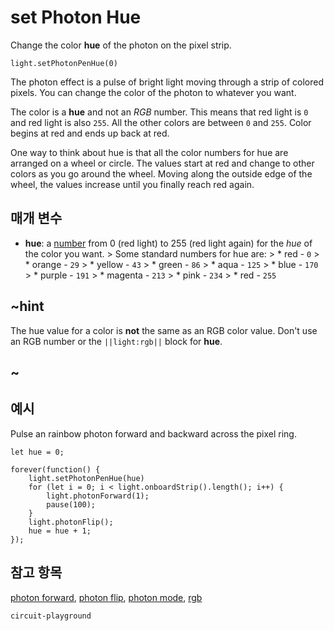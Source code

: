 # set Photon Hue

Change the color **hue** of the photon on the pixel strip.

```sig
light.setPhotonPenHue(0)
```

The photon effect is a pulse of bright light moving through a strip of colored pixels. You can change the color of the photon to whatever you want.

The color is a **hue** and not an *RGB* number. This means that red light is `0` and red light is also `255`. All the other colors are between `0` and `255`. Color begins at red and ends up back at red.

One way to think about hue is that all the color numbers for hue are arranged on a wheel or circle. The values start at red and change to other colors as you go around the wheel. Moving along the outside edge of the wheel, the values increase until you finally reach red again.

## 매개 변수

* **hue**: a [number](/types/number) from 0 (red light) to 255 (red light again) for the *hue* of the color you want. > Some standard numbers for hue are: > * red - `0` > * orange - `29` > * yellow - `43` > * green - `86` > * aqua - `125` > * blue - `170` > * purple - `191` > * magenta - `213` > * pink - `234` > * red - `255`

## ~hint

The hue value for a color is **not** the same as an RGB color value. Don't use an RGB number or the `||light:rgb||` block for **hue**.

## ~

## 예시

Pulse an rainbow photon forward and backward across the pixel ring.

```blocks
let hue = 0;

forever(function() {
    light.setPhotonPenHue(hue)
    for (let i = 0; i < light.onboardStrip().length(); i++) {
        light.photonForward(1);
        pause(100);
    }
    light.photonFlip();
    hue = hue + 1;
});
```

## 참고 항목

[photon forward](/reference/light/photon-forward), [photon flip](/reference/light/photon-flip), [photon mode](/reference/light/set-photon-mode), [rgb](/reference/light/rgb)

```package
circuit-playground
```